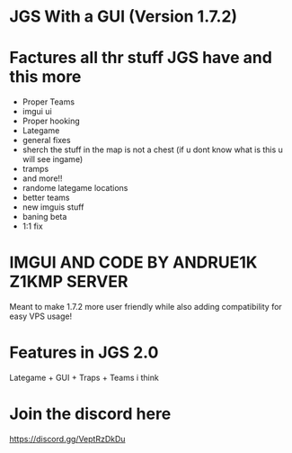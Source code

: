 # JGS With a GUI (Version 1.7.2) 

# Factures all thr stuff JGS have and this more

- Proper Teams
- imgui ui
- Proper hooking
- Lategame
- general fixes
- sherch the stuff in the map is not a chest (if u dont know what is this u will see ingame)
- tramps
- and more!!
- randome lategame locations
- better teams
- new imguis stuff
- baning beta
- 1:1 fix
# IMGUI AND CODE BY ANDRUE1K Z1KMP SERVER 

 Meant to make 1.7.2 more user friendly while also adding compatibility for easy VPS usage!

# Features in JGS 2.0
Lategame + GUI + Traps + Teams i think 

# Join the discord here
https://discord.gg/VeptRzDkDu
